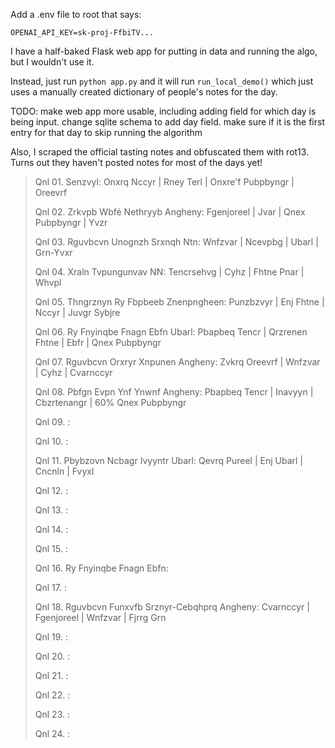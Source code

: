 Add a .env file to root that says:

 `OPENAI_API_KEY=sk-proj-FfbiTV...`


 I have a half-baked Flask web app for putting in data and running the algo, but I wouldn't use it. 

 Instead, just run `python app.py` and it will run `run_local_demo()` which just uses a manually created dictionary of people's notes for the day.

 TODO: make web app more usable, including adding field for which day is being input. change sqlite schema to add day field. make sure if it is the first entry for that day to skip running the algorithm

 Also, I scraped the official tasting notes and obfuscated them with rot13. Turns out they haven't posted notes for most of the days yet! 

> Qnl 01. Senzvyl: Onxrq Nccyr | Rney Terl | Onxre'f Pubpbyngr | Oreevrf
> 
> Qnl 02. Zrkvpb Wbfé Nethryyb Angheny: Fgenjoreel | Jvar | Qnex Pubpbyngr | Yvzr
> 
> Qnl 03. Rguvbcvn Unognzh Srxnqh Ntn: Wnfzvar | Ncevpbg | Ubarl | Grn-Yvxr
> 
> Qnl 04. Xraln Tvpungunvav NN: Tencrsehvg | Cyhz | Fhtne Pnar | Whvpl
> 
> Qnl 05. Thngrznyn Ry Fbpbeeb Znenpngheen: Punzbzvyr | Enj Fhtne | Nccyr | Juvgr Sybjre
> 
> Qnl 06. Ry Fnyinqbe Fnagn Ebfn Ubarl: Pbapbeq Tencr | Qrzrenen Fhtne | Ebfr | Qnex Pubpbyngr
> 
> Qnl 07. Rguvbcvn Orxryr Xnpunen Angheny: Zvkrq Oreevrf | Wnfzvar | Cyhz | Cvarnccyr
> 
> Qnl 08. Pbfgn Evpn Ynf Ynwnf Angheny: Pbapbeq Tencr | Inavyyn | Cbzrtenangr | 60% Qnex Pubpbyngr
> 
> Qnl 09. :
> 
> Qnl 10. :
> 
> Qnl 11. Pbybzovn Ncbagr Ivyyntr Ubarl: Qevrq Pureel | Enj Ubarl | Cncnln | Fvyxl
> 
> Qnl 12. :
> 
> Qnl 13. :
> 
> Qnl 14. :
> 
> Qnl 15. :
> 
> Qnl 16. Ry Fnyinqbe Fnagn Ebfn:
> 
> Qnl 17. :
> 
> Qnl 18. Rguvbcvn Funxvfb Srznyr-Cebqhprq Angheny: Cvarnccyr | Fgenjoreel | Wnfzvar | Fjrrg Grn
> 
> Qnl 19. :
> 
> Qnl 20. :
> 
> Qnl 21. :
> 
> Qnl 22. :
> 
> Qnl 23. :
> 
> Qnl 24. :
> 
